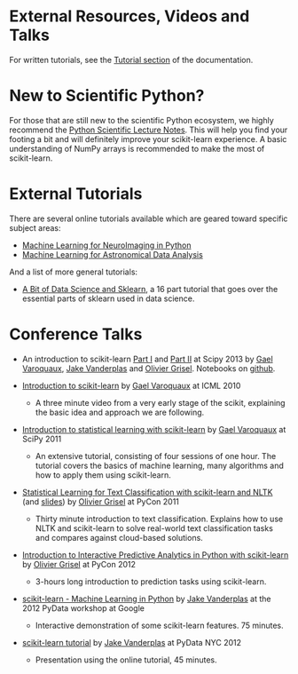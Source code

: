 External Resources, Videos and Talks
===========================================

For written tutorials, see the [Tutorial section](http://scikit-learn.org/stable/tutorial/index.html) of
the documentation.

New to Scientific Python?
==========================
For those that are still new to the scientific Python ecosystem, we highly
recommend the [Python Scientific Lecture Notes](http://www.scipy-lectures.org/). This will help you find your footing a bit and will definitely improve your scikit-learn experience.  A basic
understanding of NumPy arrays is recommended to make the most of scikit-learn.

External Tutorials
===================

There are several online tutorials available which are geared toward
specific subject areas:

- [Machine Learning for NeuroImaging in Python](http://nilearn.github.io/)
- [Machine Learning for Astronomical Data Analysis](https://github.com/astroML/sklearn_tutorial)

And a list of more general tutorials:

- [A Bit of Data Science and Sklearn](https://www.youtube.com/watch?v=52zXNBaUKMM&list=PLgJhDSE2ZLxb33q-x5592LCiVRsHDxVf3), a 16 part tutorial that goes over the essential parts of sklearn used in data science.
 


Conference Talks
======

- An introduction to scikit-learn [Part
  I](https://conference.scipy.org/scipy2013/tutorial_detail.php?id=107) and
  [Part II](https://conference.scipy.org/scipy2013/tutorial_detail.php?id=111) at Scipy 2013
  by [Gael Varoquaux](http://gael-varoquaux.info), [Jake Vanderplas](http://staff.washington.edu/jakevdp)  and [Olivier Grisel](https://twitter.com/ogrisel). Notebooks on [github](https://github.com/jakevdp/sklearn_scipy2013).

- [Introduction to scikit-learn](http://videolectures.net/icml2010_varaquaux_scik/) by [Gael Varoquaux](http://gael-varoquaux.info) at ICML 2010

    - A three minute video from a very early stage of the scikit, explaining the
    basic idea and approach we are following.

- [Introduction to statistical learning with scikit-learn](http://archive.org/search.php?query=scikit-learn)
  by [Gael Varoquaux](http://gael-varoquaux.info) at SciPy 2011

    - An extensive tutorial, consisting of four sessions of one hour.
    The tutorial covers the basics of machine learning,
    many algorithms and how to apply them using scikit-learn.

- [Statistical Learning for Text Classification with scikit-learn and NLTK](http://www.pyvideo.org/video/417/pycon-2011--statistical-machine-learning-for-text)
  (and [slides](http://www.slideshare.net/ogrisel/statistical-machine-learning-for-text-classification-with-scikitlearn-and-nltk))
  by [Olivier Grisel](https://twitter.com/ogrisel) at PyCon 2011

    - Thirty minute introduction to text classification. Explains how to
    use NLTK and scikit-learn to solve real-world text classification
    tasks and compares against cloud-based solutions.

- [Introduction to Interactive Predictive Analytics in Python with scikit-learn](https://www.youtube.com/watch?v=Zd5dfooZWG4)
  by [Olivier Grisel](https://twitter.com/ogrisel) at PyCon 2012

    - 3-hours long introduction to prediction tasks using scikit-learn.

- [scikit-learn - Machine Learning in Python](https://newcircle.com/s/post/1152/scikit-learn_machine_learning_in_python)
  by [Jake Vanderplas](http://staff.washington.edu/jakevdp) at the 2012 PyData workshop at Google

    - Interactive demonstration of some scikit-learn features. 75 minutes.

- [scikit-learn tutorial](https://vimeo.com/53062607) by [Jake Vanderplas](http://staff.washington.edu/jakevdp) at PyData NYC 2012

    - Presentation using the online tutorial, 45 minutes.

